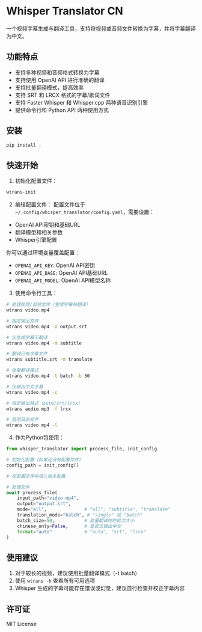 # Whisper Translator CN

一个视频字幕生成与翻译工具，支持将视频或音频文件转换为字幕，并将字幕翻译为中文。

## 功能特点

- 支持多种视频和音频格式转换为字幕
- 支持使用 OpenAI API 进行准确的翻译
- 支持批量翻译模式，提高效率
- 支持 SRT 和 LRCX 格式的字幕/歌词文件
- 支持 Faster Whisper 和 Whisper.cpp 两种语音识别引擎
- 提供命令行和 Python API 两种使用方式

## 安装

```bash
pip install .
```

## 快速开始

1. 初始化配置文件：
```bash
wtrans-init
```

2. 编辑配置文件：
配置文件位于 `~/.config/whisper_translator/config.yaml`，需要设置：
- OpenAI API密钥和基础URL
- 翻译模型和相关参数
- Whisper引擎配置

你可以通过环境变量覆盖配置：
- `OPENAI_API_KEY`: OpenAI API密钥
- `OPENAI_API_BASE`: OpenAI API基础URL
- `OPENAI_API_MODEL`: OpenAI API模型名称

3. 使用命令行工具：

```bash
# 处理视频/音频文件（生成字幕并翻译）
wtrans video.mp4

# 指定输出文件
wtrans video.mp4 -o output.srt

# 仅生成字幕不翻译
wtrans video.mp4 -m subtitle

# 翻译已有字幕文件
wtrans subtitle.srt -m translate

# 批量翻译模式
wtrans video.mp4 -t batch -b 50

# 仅输出中文字幕
wtrans video.mp4 -c

# 指定输出格式（auto/srt/lrcx）
wtrans audio.mp3 -f lrcx

# 启用日志文件
wtrans video.mp4 -l
```

4. 作为Python包使用：

```python
from whisper_translator import process_file, init_config

# 初始化配置（如果还没有配置文件）
config_path = init_config()

# 在配置文件中填入相关配置

# 处理文件
await process_file(
    input_path="video.mp4",
    output="output.srt",
    mode="all",              # "all", "subtitle", "translate"
    translation_mode="batch", # "single" 或 "batch"
    batch_size=50,           # 批量翻译时的批次大小
    chinese_only=False,      # 是否仅输出中文
    format="auto"            # "auto", "srt", "lrcx"
)
```

## 使用建议

1. 对于较长的视频，建议使用批量翻译模式（-t batch）
2. 使用 `wtrans -h` 查看所有可用选项
3. Whisper 生成的字幕可能存在错误或幻觉，建议自行检查并校正字幕内容

## 许可证

MIT License
